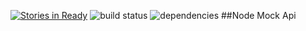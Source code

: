 [![Stories in Ready](https://badge.waffle.io/antjanus/node-mock-api.png?label=ready&title=Ready)](https://waffle.io/antjanus/node-mock-api)
![build status](https://travis-ci.org/AntJanus/node-mock-api.svg?branch=master) ![dependencies](https://david-dm.org/antjanus/node-mock-api.png)
##Node Mock Api
